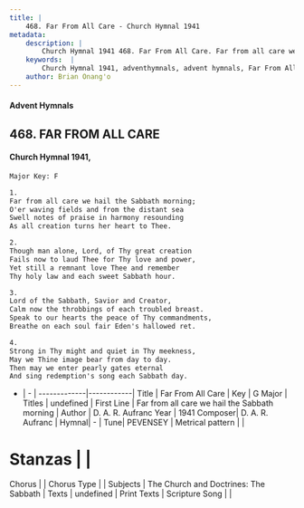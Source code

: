 ```yaml
---
title: |
    468. Far From All Care - Church Hymnal 1941
metadata:
    description: |
        Church Hymnal 1941 468. Far From All Care. Far from all care we hail the Sabbath morning; O'er waving fields and from the distant sea Swell notes of praise in harmony resounding As all creation turns her heart to Thee. 
    keywords:  |
        Church Hymnal 1941, adventhymnals, advent hymnals, Far From All Care, Far from all care we hail the Sabbath morning . 
    author: Brian Onang'o
---
```


#### Advent Hymnals
## 468. FAR FROM ALL CARE
####  Church Hymnal 1941,

```txt
Major Key: F

1.
Far from all care we hail the Sabbath morning;
O'er waving fields and from the distant sea
Swell notes of praise in harmony resounding
As all creation turns her heart to Thee.

2.
Though man alone, Lord, of Thy great creation
Fails now to laud Thee for Thy love and power,
Yet still a remnant love Thee and remember
Thy holy law and each sweet Sabbath hour.

3.
Lord of the Sabbath, Savior and Creator,
Calm now the throbbings of each troubled breast.
Speak to our hearts the peace of Thy commandments,
Breathe on each soul fair Eden's hallowed ret.

4.
Strong in Thy might and quiet in Thy meekness,
May we Thine image bear from day to day.
Then may we enter pearly gates eternal
And sing redemption's song each Sabbath day.

```

- |   -  |
-------------|------------|
Title | Far From All Care |
Key | G Major |
Titles | undefined |
First Line | Far from all care we hail the Sabbath morning  |
Author | D. A. R. Aufranc
Year | 1941
Composer| D. A. R. Aufranc |
Hymnal|  - |
Tune| PEVENSEY |
Metrical pattern | |
# Stanzas |  |
Chorus |  |
Chorus Type |  |
Subjects | The Church and Doctrines: The Sabbath |
Texts | undefined |
Print Texts | 
Scripture Song |  |
    
